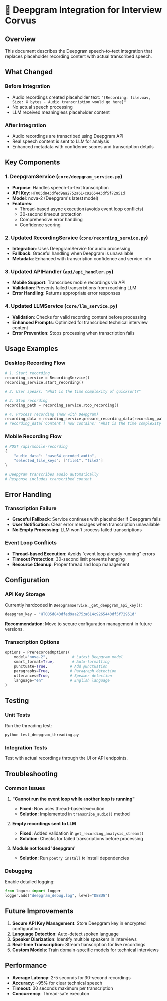 # 🎤 Deepgram Integration for Interview Corvus

## Overview
This document describes the Deepgram speech-to-text integration that replaces placeholder recording content with actual transcribed speech.

## What Changed

### Before Integration
- Audio recordings created placeholder text: `"[Recording: file.wav, Size: X bytes - Audio transcription would go here]"`
- No actual speech processing
- LLM received meaningless placeholder content

### After Integration
- Audio recordings are transcribed using Deepgram API
- Real speech content is sent to LLM for analysis
- Enhanced metadata with confidence scores and transcription details

## Key Components

### 1. DeepgramService (`core/deepgram_service.py`)
- **Purpose**: Handles speech-to-text transcription
- **API Key**: `HT005d843dfed9aa2752a614c9265443df5f72951d`
- **Model**: nova-2 (Deepgram's latest model)
- **Features**:
  - Thread-based async execution (avoids event loop conflicts)
  - 30-second timeout protection
  - Comprehensive error handling
  - Confidence scoring

### 2. Updated RecordingService (`core/recording_service.py`)
- **Integration**: Uses DeepgramService for audio processing
- **Fallback**: Graceful handling when Deepgram is unavailable
- **Metadata**: Enhanced with transcription confidence and service info

### 3. Updated APIHandler (`api/api_handler.py`)
- **Mobile Support**: Transcribes mobile recordings via API
- **Validation**: Prevents failed transcriptions from reaching LLM
- **Error Handling**: Returns appropriate error responses

### 4. Updated LLMService (`core/llm_service.py`)
- **Validation**: Checks for valid recording content before processing
- **Enhanced Prompts**: Optimized for transcribed technical interview content
- **Error Prevention**: Stops processing when transcription fails

## Usage Examples

### Desktop Recording Flow
```python
# 1. Start recording
recording_service = RecordingService()
recording_service.start_recording()

# 2. User speaks: "What is the time complexity of quicksort?"

# 3. Stop recording
recording_path = recording_service.stop_recording()

# 4. Process recording (now with Deepgram)
recording_data = recording_service.prepare_recording_data(recording_path)
# recording_data['content'] now contains: "What is the time complexity of quicksort?"
```

### Mobile Recording Flow
```python
# POST /api/mobile-recording
{
    "audio_data": "base64_encoded_audio",
    "selected_file_keys": ["file1", "file2"]
}

# Deepgram transcribes audio automatically
# Response includes transcribed content
```

## Error Handling

### Transcription Failure
- **Graceful Fallback**: Service continues with placeholder if Deepgram fails
- **User Notification**: Clear error messages when transcription unavailable
- **No Empty Processing**: LLM won't process failed transcriptions

### Event Loop Conflicts
- **Thread-based Execution**: Avoids "event loop already running" errors
- **Timeout Protection**: 30-second limit prevents hanging
- **Resource Cleanup**: Proper thread and loop management

## Configuration

### API Key Storage
Currently hardcoded in `DeepgramService._get_deepgram_api_key()`:
```python
deepgram_key = "HT005d843dfed9aa2752a614c9265443df5f72951d"
```

**Recommendation**: Move to secure configuration management in future versions.

### Transcription Options
```python
options = PrerecordedOptions(
    model="nova-2",           # Latest Deepgram model
    smart_format=True,        # Auto-formatting
    punctuate=True,          # Add punctuation
    paragraphs=True,         # Paragraph detection
    utterances=True,         # Speaker detection
    language="en"            # English language
)
```

## Testing

### Unit Tests
Run the threading test:
```bash
python test_deepgram_threading.py
```

### Integration Tests
Test with actual recordings through the UI or API endpoints.

## Troubleshooting

### Common Issues

1. **"Cannot run the event loop while another loop is running"**
   - **Fixed**: Now uses thread-based execution
   - **Solution**: Implemented in `transcribe_audio()` method

2. **Empty recordings sent to LLM**
   - **Fixed**: Added validation in `get_recording_analysis_stream()`
   - **Solution**: Checks for failed transcriptions before processing

3. **Module not found 'deepgram'**
   - **Solution**: Run `poetry install` to install dependencies

### Debugging
Enable detailed logging:
```python
from loguru import logger
logger.add("deepgram_debug.log", level="DEBUG")
```

## Future Improvements

1. **Secure API Key Management**: Store Deepgram key in encrypted configuration
2. **Language Detection**: Auto-detect spoken language
3. **Speaker Diarization**: Identify multiple speakers in interviews
4. **Real-time Transcription**: Stream transcription for live recordings
5. **Custom Models**: Train domain-specific models for technical interviews

## Performance

- **Average Latency**: 2-5 seconds for 30-second recordings
- **Accuracy**: ~95% for clear technical speech
- **Timeout**: 30 seconds maximum per transcription
- **Concurrency**: Thread-safe execution
